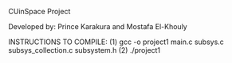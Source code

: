 CUinSpace Project

Developed by: Prince Karakura and Mostafa El-Khouly

INSTRUCTIONS TO COMPILE:
	(1) gcc -o project1 main.c subsys.c subsys_collection.c subsystem.h
	(2) ./project1


